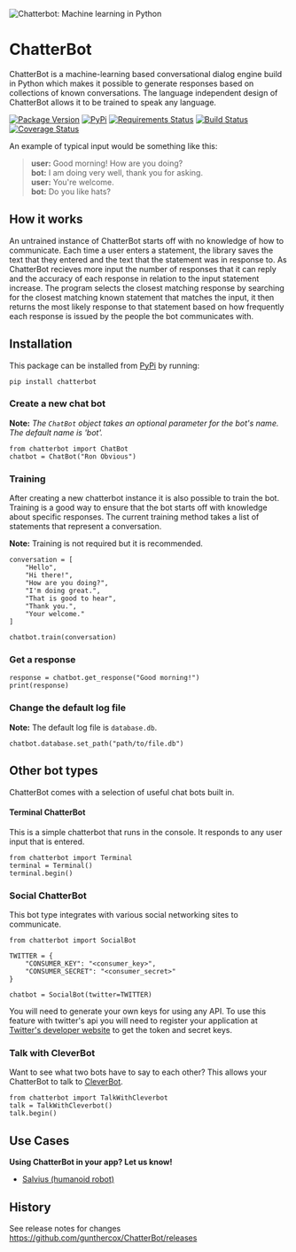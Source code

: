 ![Chatterbot: Machine learning in Python](http://i.imgur.com/b3SCmGT.png)

# ChatterBot

ChatterBot is a machine-learning based conversational dialog engine build in
Python which makes it possible to generate responses based on collections of
known conversations. The language independent design of ChatterBot allows it to
be trained to speak any language.

[![Package Version](https://badge.fury.io/py/ChatterBot.png)](http://badge.fury.io/py/ChatterBot)
[![PyPi](https://pypip.in/download/ChatterBot/badge.svg)](https://pypi.python.org/pypi/ChatterBot)
[![Requirements Status](https://requires.io/github/gunthercox/ChatterBot/requirements.svg?branch=master)](https://requires.io/github/gunthercox/ChatterBot/requirements/?branch=master)
[![Build Status](https://travis-ci.org/gunthercox/ChatterBot.svg?branch=master)](https://travis-ci.org/gunthercox/ChatterBot)
[![Coverage Status](https://img.shields.io/coveralls/gunthercox/ChatterBot.svg)](https://coveralls.io/r/gunthercox/ChatterBot)

An example of typical input would be something like this:

> **user:** Good morning! How are you doing?  
> **bot:**  I am doing very well, thank you for asking.  
> **user:** You're welcome.  
> **bot:** Do you like hats?  

## How it works

An untrained instance of ChatterBot starts off with no knowledge of how to communicate. Each time a user enters a statement, the library saves the text that they entered and the text that the statement was in response to. As ChatterBot recieves more input the number of responses that it can reply and the accuracy of each response in relation to the input statement increase. The program selects the closest matching response by searching for the closest matching known statement that matches the input, it then returns the most likely response to that statement based on how frequently each response is issued by the people the bot communicates with.

## Installation

This package can be installed from [PyPi](https://pypi.python.org/pypi/ChatterBot) by running:

```
pip install chatterbot
```

### Create a new chat bot  
**Note:** *The `ChatBot` object takes an optional parameter for the bot's name. The default name is 'bot'.*

```
from chatterbot import ChatBot
chatbot = ChatBot("Ron Obvious")
```

### Training
After creating a new chatterbot instance it is also possible to train the bot. Training is a good way to ensure that the bot starts off with knowledge about specific responses. The current training method takes a list of statements that represent a conversation.

**Note:** Training is not required but it is recommended.

```
conversation = [
    "Hello",
    "Hi there!",
    "How are you doing?",
    "I'm doing great.",
    "That is good to hear",
    "Thank you.",
    "Your welcome."
]

chatbot.train(conversation)
```

### Get a response

```
response = chatbot.get_response("Good morning!")
print(response)
```

### Change the default log file
**Note:** The default log file is `database.db`.

```
chatbot.database.set_path("path/to/file.db")
```

## Other bot types

ChatterBot comes with a selection of useful chat bots built in.

#### Terminal ChatterBot
This is a simple chatterbot that runs in the console. It responds to any user input that is entered.
```
from chatterbot import Terminal
terminal = Terminal()
terminal.begin()
```

### Social ChatterBot
This bot type integrates with various social networking sites to communicate.
```
from chatterbot import SocialBot

TWITTER = {
    "CONSUMER_KEY": "<consumer_key>",
    "CONSUMER_SECRET": "<consumer_secret>"
}

chatbot = SocialBot(twitter=TWITTER)
```

You will need to generate your own keys for using any API. To use this feature with twitter's api you will need to register your application at
[Twitter's developer website](https://dev.twitter.com/apps) to get the token and
secret keys.

### Talk with CleverBot
Want to see what two bots have to say to each other? This allows your ChatterBot to talk to [CleverBot](http://www.cleverbot.com/).
```
from chatterbot import TalkWithCleverbot
talk = TalkWithCleverbot()
talk.begin()
```

## Use Cases

**Using ChatterBot in your app? Let us know!**
- [Salvius (humanoid robot)](https://github.com/gunthercox/salvius)

## History

See release notes for changes https://github.com/gunthercox/ChatterBot/releases
